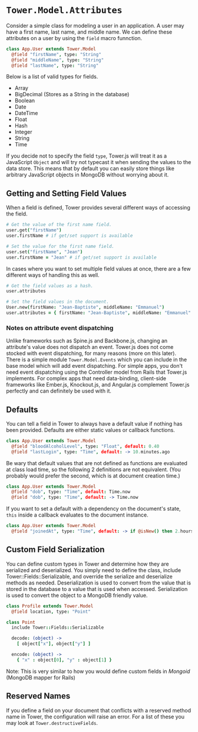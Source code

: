 # `Tower.Model.Attributes`

Consider a simple class for modeling a user in an application. A user may have a first name, last name, and middle name. We can define these attributes on a user by using the `field` macro funnction.

``` coffeescript
class App.User extends Tower.Model
  @field "firstName", type: "String"
  @field "middleName", type: "String"
  @field "lastName", type: "String"
```

Below is a list of valid types for fields.

- Array
- BigDecimal (Stores as a String in the database)
- Boolean
- Date
- DateTime
- Float
- Hash
- Integer
- String
- Time

If you decide not to specify the field `type`, Tower.js will treat it as a JavaScript `Object` and will try not typecast it when sending the values to the data store.  This means that by default you can easily store things like arbitrary JavaScript objects in MongoDB without worrying about it.

## Getting and Setting Field Values

When a field is defined, Tower provides several different ways of accessing the field.

``` coffeescript
# Get the value of the first name field.
user.get("firstName")
user.firstName # if get/set support is available

# Set the value for the first name field.
user.set("firstName", "Jean")
user.firstName = "Jean" # if get/set support is available
```

In cases where you want to set multiple field values at once, there are a few different ways of handling this as well.

``` coffeescript
# Get the field values as a hash.
user.attributes

# Set the field values in the document.
User.new(firstName: "Jean-Baptiste", middleName: "Emmanuel")
user.attributes = { firstName: "Jean-Baptiste", middleName: "Emmanuel" }
```

### Notes on attribute event dispatching

Unlike frameworks such as Spine.js and Backbone.js, changing an attribute's value does not dispatch an event.  Tower.js does not come stocked with event dispatching, for many reasons (more on this later).  There is a simple module `Tower.Model.Events` which you can include in the base model which will add event dispatching.  For simple apps, you don't need event dispatching using the Controller model from Rails that Tower.js implements.  For complex apps that need data-binding, client-side frameworks like Ember.js, Knockout.js, and Angular.js complement Tower.js perfectly and can definitely be used with it.

## Defaults

You can tell a field in Tower to always have a default value if nothing has been provided. Defaults are either static values or callback functions.

``` coffeescript
class App.User extends Tower.Model
  @field "bloodAlcoholLevel", type: "Float", default: 0.40
  @field "lastLogin", type: "Time", default: -> 10.minutes.ago
```

Be wary that default values that are not defined as functions are evaluated at class load time, so the following 2 definitions are not equivalent. (You probably would prefer the second, which is at document creation time.)

``` coffeescript
class App.User extends Tower.Model
  @field "dob", type: "Time", default: Time.now
  @field "dob", type: "Time", default: -> Time.now
```

If you want to set a default with a dependency on the document's state, `this` inside a callback evaluates to the document instance.

``` coffeescript
class App.User extends Tower.Model
  @field "joinedAt", type: "Time", default: -> if @isNew() then 2.hours.ago else Time.now
```

## Custom Field Serialization

You can define custom types in Tower and determine how they are serialized and deserialized. You simply need to define the class, include Tower::Fields::Serializable, and override the serialize and deserialize methods as needed. Deserialization is used to convert from the value that is stored in the database to a value that is used when accessed. Serialization is used to convert the object to a MongoDB friendly value.

``` coffeescript
class Profile extends Tower.Model
  @field location, type: "Point"

class Point
  include Tower::Fields::Serializable

  decode: (object) ->
    [ object["x"], object["y"] ]

  encode: (object) ->
    { "x" : object[0], "y" : object[1] }
```

Note: This is very similar to how you would define custom fields in _Mongoid_ (MongoDB mapper for Rails)

## Reserved Names

If you define a field on your document that conflicts with a reserved method name in Tower, the configuration will raise an error. For a list of these you may look at `Tower.destructiveFields`.
